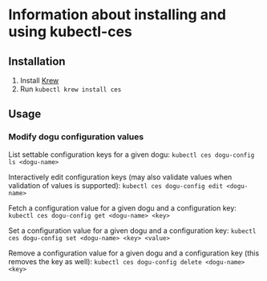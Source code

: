 # Information about installing and using kubectl-ces

## Installation

1. Install [Krew](https://krew.sigs.k8s.io/docs/user-guide/setup/install/)
1. Run `kubectl krew install ces`

## Usage

### Modify dogu configuration values

List settable configuration keys for a given dogu:
`kubectl ces dogu-config ls <dogu-name>`

Interactively edit configuration keys (may also validate values when validation of values is supported):
`kubectl ces dogu-config edit <dogu-name>`

Fetch a configuration value for a given dogu and a configuration key:
`kubectl ces dogu-config get <dogu-name> <key>`

Set a configuration value for a given dogu and a configuration key:
`kubectl ces dogu-config set <dogu-name> <key> <value>`

Remove a configuration value for a given dogu and a configuration key (this removes the key as well):
`kubectl ces dogu-config delete <dogu-name> <key>`
